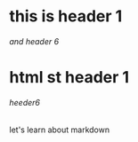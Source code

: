 # this is header 1
###### and header 6
<h1>html st header 1</h1>
<h6>heeder6</h6>
let's learn about markdown

